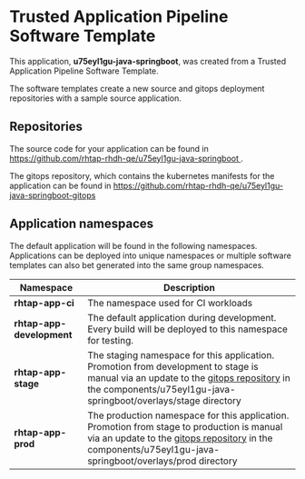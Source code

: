 # Trusted Application Pipeline Software Template

This application, **u75eyl1gu-java-springboot**, was created from a Trusted Application Pipeline Software Template.

The software templates create a new source and gitops deployment repositories with a sample source application. 

## Repositories

The source code for your application can be found in [https://github.com/rhtap-rhdh-qe/u75eyl1gu-java-springboot ](https://github.com/rhtap-rhdh-qe/u75eyl1gu-java-springboot ).
 
The gitops repository, which contains the kubernetes manifests for the application can be found in 
[https://github.com/rhtap-rhdh-qe/u75eyl1gu-java-springboot-gitops ](https://github.com/rhtap-rhdh-qe/u75eyl1gu-java-springboot-gitops ) 

## Application namespaces 

The default application will be found in the following namespaces. Applications can be deployed into unique namespaces or multiple software templates can also bet generated into the same group namespaces.  

|  Namespace   |  Description   |  
| -------- | -------- |
| **rhtap-app-ci** | The namespace used for CI workloads |
| **rhtap-app-development** | The default application during development. Every build will be deployed to this namespace for testing. |
| **rhtap-app-stage** | The staging namespace for this application. Promotion from development to stage is manual via an update to the [gitops repository](https://github.com/rhtap-rhdh-qe/u75eyl1gu-java-springboot-gitops ) in the components/u75eyl1gu-java-springboot/overlays/stage directory |
| **rhtap-app-prod** | The production namespace for this application. Promotion from stage to production is manual via an update to the [gitops repository](https://github.com/rhtap-rhdh-qe/u75eyl1gu-java-springboot-gitops ) in the components/u75eyl1gu-java-springboot/overlays/prod directory |